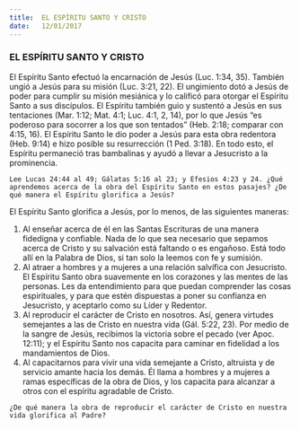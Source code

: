```yaml
---
title:  EL ESPÍRITU SANTO Y CRISTO
date:   12/01/2017
---
```


### EL ESPÍRITU SANTO Y CRISTO

El Espíritu Santo efectuó la encarnación de Jesús (Luc. 1:34, 35). También ungió a Jesús para su misión (Luc. 3:21, 22). El ungimiento dotó a Jesús de poder para cumplir su misión mesiánica y lo calificó para otorgar el Espíritu Santo a sus discípulos. El Espíritu también guio y sustentó a Jesús en sus tentaciones (Mar. 1:12; Mat. 4:1; Luc. 4:1, 2, 14), por lo que Jesús “es poderoso para socorrer a los que son tentados” (Heb. 2:18; comparar con 4:15, 16). El Espíritu Santo le dio poder a Jesús para esta obra redentora (Heb. 9:14) e hizo posible su resurrección (1 Ped. 3:18). En todo esto, el Espíritu permaneció tras bambalinas y ayudó a llevar a Jesucristo a la prominencia.

`Lee Lucas 24:44 al 49; Gálatas 5:16 al 23; y Efesios 4:23 y 24. ¿Qué aprendemos acerca de la obra del Espíritu Santo en estos pasajes? ¿De qué manera el Espíritu glorifica a Jesús?`
 
El Espíritu Santo glorifica a Jesús, por lo menos, de las siguientes maneras:

1. Al enseñar acerca de él en las Santas Escrituras de una manera fidedigna y confiable. Nada de lo que sea necesario que sepamos acerca de Cristo y su salvación está faltando o es engañoso. Está todo allí en la Palabra de Dios, si tan solo la leemos con fe y sumisión.
2. Al atraer a hombres y a mujeres a una relación salvífica con Jesucristo. El Espíritu Santo obra suavemente en los corazones y las mentes de las personas. Les da entendimiento para que puedan comprender las cosas espirituales, y para que estén dispuestas a poner su confianza en Jesucristo, y aceptarlo como su Líder y Redentor.
3. Al reproducir el carácter de Cristo en nosotros. Así, genera virtudes semejantes a las de Cristo en nuestra vida (Gál. 5:22, 23). Por medio de la sangre de Jesús, recibimos la victoria sobre el pecado (ver Apoc. 12:11); y el Espíritu Santo nos capacita para caminar en fidelidad a los mandamientos de Dios.
4. Al capacitarnos para vivir una vida semejante a Cristo, altruista y de servicio amante hacia los demás. Él llama a hombres y a mujeres a ramas específicas de la obra de Dios, y los capacita para alcanzar a otros con el espíritu agradable de Cristo.

`¿De qué manera la obra de reproducir el carácter de Cristo en nuestra vida glorifica al Padre?`